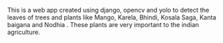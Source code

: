 This is a web app created using django, opencv and yolo to detect the leaves of trees and plants like Mango, Karela, Bhindi, Kosala Saga, Kanta baigana and Nodhia . These plants are very important to the indian agriculture.
